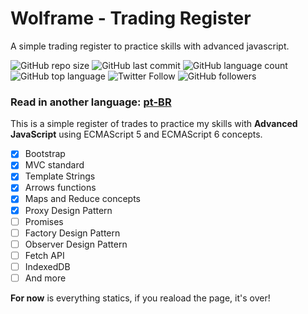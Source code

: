 # Wolframe - Trading Register
A simple trading register to practice skills with advanced javascript.

![GitHub repo size](https://img.shields.io/github/repo-size/gabrielgyns/trading-register-wolframe)
![GitHub last commit](https://img.shields.io/github/last-commit/gabrielgyns/trading-register-wolframe)
![GitHub language count](https://img.shields.io/github/languages/count/gabrielgyns/trading-register-wolframe)
![GitHub top language](https://img.shields.io/github/languages/top/gabrielgyns/trading-register-wolframe)
![Twitter Follow](https://img.shields.io/twitter/follow/gabrielgyns?label=Follow%20me&style=social)
![GitHub followers](https://img.shields.io/github/followers/gabrielgyns?label=My%20github&style=social)

### Read in another language: [pt-BR](translations/README-pt.md)
          
This is a simple register of trades to practice my skills with **Advanced JavaScript** using ECMAScript 5 and ECMAScript 6 concepts.
- [x] Bootstrap
- [x] MVC standard
- [x] Template Strings
- [x] Arrows functions
- [x] Maps and Reduce concepts
- [x] Proxy Design Pattern
- [ ] Promises
- [ ] Factory Design Pattern
- [ ] Observer Design Pattern
- [ ] Fetch API
- [ ] IndexedDB
- [ ] And more

**For now** is everything statics, if you reaload the page, it's over!
